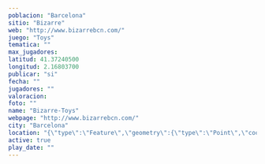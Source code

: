 ```yaml
---
poblacion: "Barcelona"
sitio: "Bizarre"
web: "http://www.bizarrebcn.com/"
juego: "Toys"
tematica: ""
max_jugadores: 
latitud: 41.37240500
longitud: 2.16803700
publicar: "si"
fecha: ""
jugadores: ""
valoracion: 
foto: ""
name: "Bizarre-Toys"
webpage: "http://www.bizarrebcn.com/"
city: "Barcelona"
location: "{\"type\":\"Feature\",\"geometry\":{\"type\":\"Point\",\"coordinates\":[\"41,37240500\",\"2,16803700\"]}}"
active: true
play_date: ""
---
```

